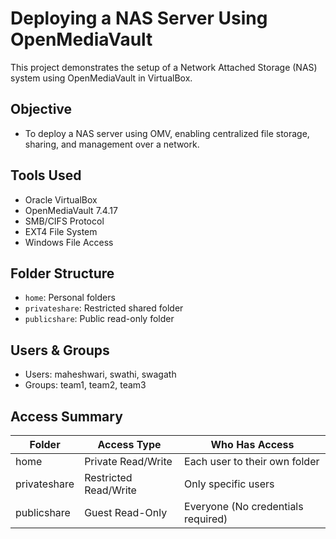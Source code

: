 # Deploying a NAS Server Using OpenMediaVault
This project demonstrates the setup of a Network Attached Storage (NAS) system using OpenMediaVault in VirtualBox.

## Objective
- To deploy a NAS server using OMV, enabling centralized file storage, sharing, and management over a network.

## Tools Used
- Oracle VirtualBox
- OpenMediaVault 7.4.17
- SMB/CIFS Protocol
- EXT4 File System
- Windows File Access

## Folder Structure

- `home`: Personal folders
- `privateshare`: Restricted shared folder
- `publicshare`: Public read-only folder

## Users & Groups
- Users: maheshwari, swathi, swagath
- Groups: team1, team2, team3

## Access Summary
| Folder       | Access Type             | Who Has Access                         |
|--------------|-------------------------|----------------------------------------|
| home         | Private Read/Write      | Each user to their own folder          |
| privateshare | Restricted Read/Write   | Only specific users                    |
| publicshare  | Guest Read-Only         | Everyone     (No credentials required) |       

